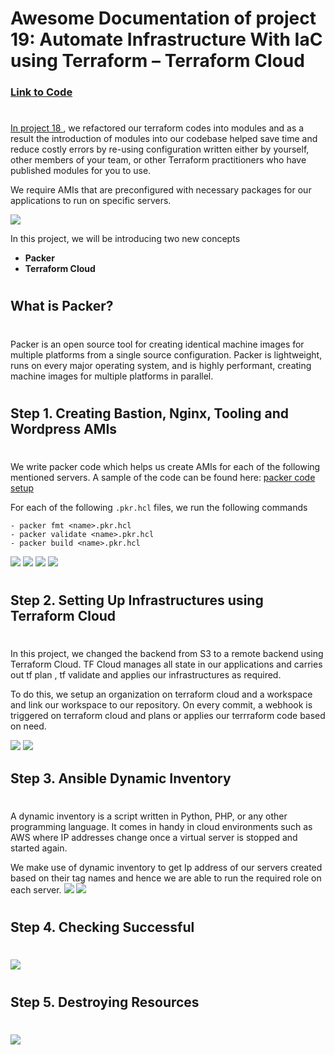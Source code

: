 # Awesome Documentation of project 19: Automate Infrastructure With IaC using Terraform – Terraform Cloud

### [Link to Code](https://github.com/miraclemoses/TCS-Packer-Terraform-Setup.git)
#


[In project 18 ](https://github.com/miraclemoses/DevOps_Projects/blob/main/project-18/project18.md), we refactored our terraform codes into modules and as a result the introduction of modules into our codebase helped save time and reduce costly errors by re-using configuration written either by yourself, other members of your team, or other Terraform practitioners who have published modules for you to use.

We require AMIs that are preconfigured with necessary packages for our applications to run on specific servers.

![](../project-15/Images/architecture%20diagram.PNG)

In this project, we will be introducing two new concepts 
- **Packer**
- **Terraform Cloud**
#
## What is Packer? 
#
Packer is an open source tool for creating identical machine images for multiple platforms from a single source configuration. Packer is lightweight, runs on every major operating system, and is highly performant, creating machine images for multiple platforms in parallel.
#

## Step 1. Creating Bastion, Nginx, Tooling and Wordpress AMIs 
#
We write packer code which helps us create AMIs for each of the following mentioned servers. A sample of the code can be found here: [packer code setup](https://github.com/miraclemoses/TCS-Packer-Terraform-Setup/tree/main/AMI)

For each of the following `.pkr.hcl` files, we run the following commands
```
- packer fmt <name>.pkr.hcl
- packer validate <name>.pkr.hcl
- packer build <name>.pkr.hcl
```

![](./Images/bastion%20AMI.PNG)
![](./Images/nginx%20AMI.PNG)
![](./Images/created%20AMI.PNG)
![](./img/4.all_amis.jpg)
#

## Step 2. Setting Up Infrastructures using Terraform Cloud
#
In this project, we changed the backend from S3 to a remote backend using Terraform Cloud. TF Cloud manages all state in our applications and carries out tf plan , tf validate and applies our infrastructures as required.

To do this, we setup an organization on terraform cloud and a workspace and link our workspace to our repository. On every commit, a webhook is triggered on terraform cloud and plans or applies our terrraform code based on need.


![](./Images/terraform%20cloud%20plan.PNG)
![](./Images/first%20apply.PNG)

## Step 3. Ansible Dynamic Inventory
#
A dynamic inventory is a script written in Python, PHP, or any other programming language. It comes in handy in cloud environments such as AWS where IP addresses change once a virtual server is stopped and started again.

We make use of dynamic inventory to get Ip address of our servers created based on their tag names and hence we are able to run the required role on each server.
![](./Images/ansible-graph.PNG)
![](./img/8.ansible_pb_1.jpg)

#

##  Step 4. Checking Successful 
#
![](./Images/tooling%20site.PNG)

#

## Step 5. Destroying Resources
#
![](./Images/terraform%20destroy.PNG)
#
